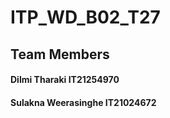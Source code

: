 
# ITP_WD_B02_T27

## Team Members

#### Dilmi Tharaki IT21254970

#### Sulakna Weerasinghe IT21024672


